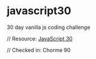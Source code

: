 # javascript30
 30 day vanilla js coding challenge

// Resource: [JavaScript 30](https://javascript30.com/)

// Checked in: Chorme 90